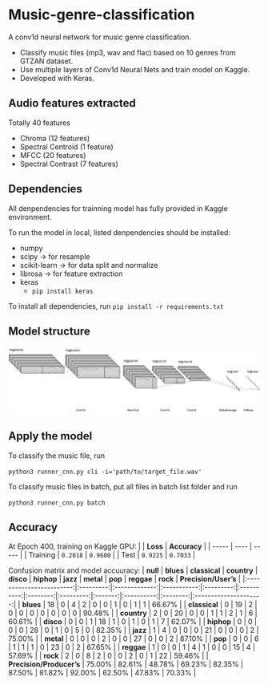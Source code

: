 # Music-genre-classification
A conv1d neural network for music genre classification.
- Classify music files (mp3, wav and flac) based on 10 genres from GTZAN dataset.
- Use multiple layers of Conv1d Neural Nets and train model on Kaggle.
- Developed with Keras.

## Audio features extracted
Totally 40 features
- Chroma (12 features)
- Spectral Centroid (1 feature)
- MFCC (20 features)
- Spectral Contrast (7 features)

## Dependencies
All denpendencies for trainning model has fully provided in Kaggle environment. 

To run the model in local, listed denpendencies should be installed:
- numpy
- scipy -> for resample
- scikit-learn -> for data split and normalize
- librosa -> for feature extraction
- keras
    - `pip install keras`

To install all dependencies, run `pip install -r requirements.txt`

## Model structure
![Model](Figure/Model.png)

##  Apply the model
To classify the music file, run

`python3 runner_cnn.py cli -i='path/to/target_file.wav'`

To classify music files in batch, put all files in batch list folder and run

`python3 runner_cnn.py batch`

## Accuracy
At Epoch 400, training on Kaggle GPU:
|  | **Loss**  | **Accuracy** | 
| ----- | ---- | ----- |
| Training   | `0.2018`  | `0.9600` |
| Test | `0.9225`  | `0.7033` |

Confusion matrix and model accuuracy:
| **null**                 | **blues** | **classical** | **country** | **disco** | **hiphop** | **jazz** | **metal** | **pop** | **reggae** | **rock** | **Precision/User’s** |
|:------------------------:|:---------:|:-------------:|:-----------:|:---------:|:----------:|:--------:|:---------:|:-------:|:----------:|:--------:|:---------------------:|
| **blues**                | 18        | 0             | 4           | 2         | 0          | 0        | 1         | 0       | 1          | 1        | 66.67%                |
| **classical**            | 0         | 19            | 2           | 0         | 0          | 0        | 0         | 0       | 0          | 0        | 90.48%                |
| **country**              | 2         | 0             | 20          | 0         | 0          | 1        | 1         | 2       | 1          | 6        | 60.61%                |
| **disco**                | 0         | 0             | 1           | 18        | 1          | 0        | 1         | 0       | 1          | 7        | 62.07%                |
| **hiphop**               | 0         | 0             | 0           | 0         | 28         | 0        | 1         | 0       | 5          | 0        | 82.35%                |
| **jazz**                 | 1         | 4             | 0           | 0         | 0          | 21       | 0         | 0       | 0          | 2        | 75.00%                |
| **metal**                | 0         | 0             | 0           | 2         | 0          | 0        | 27        | 0       | 0          | 2        | 87.10%                |
| **pop**                  | 0         | 0             | 6           | 1         | 1          | 1        | 0         | 23      | 0          | 2        | 67.65%                |
| **reggae**               | 1         | 0             | 0           | 1         | 4          | 1        | 0         | 0       | 15         | 4        | 57.69%                |
| **rock**                 | 2         | 0             | 8           | 2         | 0          | 0        | 2         | 0       | 1          | 22       | 59.46%                |
| **Precision/Producer’s** | 75.00%    | 82.61%        | 48.78%      | 69.23%    | 82.35%     | 87.50%   | 81.82%    | 92.00%  | 62.50%     | 47.83%   | 70.33%                |




